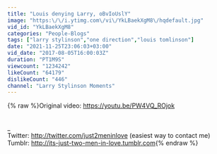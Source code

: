 ```yaml
---
title: "Louis denying Larry, oBvIoUslY"
image: "https:\/\/i.ytimg.com\/vi\/YkLBaekXgM8\/hqdefault.jpg"
vid_id: "YkLBaekXgM8"
categories: "People-Blogs"
tags: ["larry stylinson","one direction","louis tomlinson"]
date: "2021-11-25T23:06:03+03:00"
vid_date: "2017-08-05T16:00:03Z"
duration: "PT1M9S"
viewcount: "1234242"
likeCount: "64179"
dislikeCount: "446"
channel: "Larry Stylinson Moments"
---
```

{% raw %}Original video: <a rel="nofollow" target="blank" href="https://youtu.be/PW4VQ_ROjok">https://youtu.be/PW4VQ_ROjok</a><br /><br /><br />_<br />Twitter: <a rel="nofollow" target="blank" href="http://twitter.com/just2meninlove">http://twitter.com/just2meninlove</a> (easiest way to contact me)<br />Tumblr: <a rel="nofollow" target="blank" href="http://its-just-two-men-in-love.tumblr.com">http://its-just-two-men-in-love.tumblr.com</a>{% endraw %}

